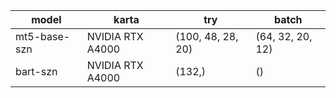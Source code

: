 model | karta | try | batch
------|-------|-----|------
mt5-base-szn | NVIDIA RTX A4000 | (100, 48, 28, 20) | (64, 32, 20, 12)
bart-szn | NVIDIA RTX A4000 | (132,) | ()